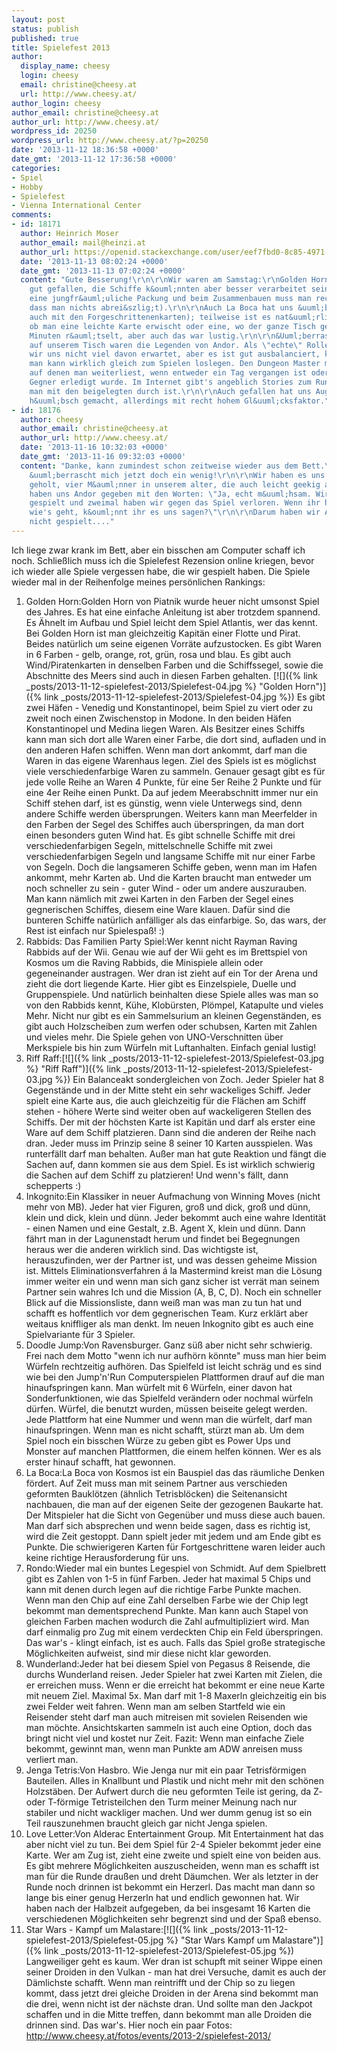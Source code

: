 ```yaml
---
layout: post
status: publish
published: true
title: Spielefest 2013
author:
  display_name: cheesy
  login: cheesy
  email: christine@cheesy.at
  url: http://www.cheesy.at/
author_login: cheesy
author_email: christine@cheesy.at
author_url: http://www.cheesy.at/
wordpress_id: 20250
wordpress_url: http://www.cheesy.at/?p=20250
date: '2013-11-12 18:36:58 +0000'
date_gmt: '2013-11-12 17:36:58 +0000'
categories:
- Spiel
- Hobby
- Spielefest
- Vienna International Center
comments:
- id: 18171
  author: Heinrich Moser
  author_email: mail@heinzi.at
  author_url: https://openid.stackexchange.com/user/eef7fbd0-8c85-4971-8395-b50cca0333e6
  date: '2013-11-13 08:02:24 +0000'
  date_gmt: '2013-11-13 07:02:24 +0000'
  content: "Gute Besserung!\r\n\r\nWir waren am Samstag:\r\nGolden Horn hat uns auch
    gut gefallen, die Schiffe k&ouml;nnten aber besser verarbeitet sein (wir hatten
    eine jungfr&auml;uliche Packung und beim Zusammenbauen muss man recht aufpassen,
    dass man nichts abrei&szlig;t).\r\n\r\nAuch La Boca hat uns &uuml;berzeugt (nat&uuml;rlich
    auch mit den Forgeschrittenenkarten); teilweise ist es nat&uuml;rlich Gl&uuml;ckssache,
    ob man eine leichte Karte erwischt oder eine, wo der ganze Tisch gemeinsam mehrere
    Minuten r&auml;tselt, aber auch das war lustig.\r\n\r\n&Uuml;berraschungserfolg
    auf unserem Tisch waren die Legenden von Andor. Als \"echte\" Rollenspieler haben
    wir uns nicht viel davon erwartet, aber es ist gut ausbalanciert, kurzweilig und
    man kann wirklich gleich zum Spielen loslegen. Den Dungeon Master machen die Legendenk&auml;rtchen,
    auf denen man weiterliest, wenn entweder ein Tag vergangen ist oder ein weiterer
    Gegner erledigt wurde. Im Internet gibt's angeblich Stories zum Runterladen, wenn
    man mit den beigelegten durch ist.\r\n\r\nAuch gefallen hat uns Augustus: Sehr
    h&uuml;bsch gemacht, allerdings mit recht hohem Gl&uuml;cksfaktor."
- id: 18176
  author: cheesy
  author_email: christine@cheesy.at
  author_url: http://www.cheesy.at/
  date: '2013-11-16 10:32:03 +0000'
  date_gmt: '2013-11-16 09:32:03 +0000'
  content: "Danke, kann zumindest schon zeitweise wieder aus dem Bett.\r\n\r\nAndor
    &uuml;berrascht mich jetzt doch ein wenig!\r\n\r\nWir haben es uns vom Nachbartisch
    geholt, vier M&auml;nner in unserem alter, die auch leicht geekig aussahen.\r\n\r\nSie
    haben uns Andor gegeben mit den Worten: \"Ja, echt m&uuml;hsam. Wir haben es zweimal
    gespielt und zweimal haben wir gegen das Spiel verloren. Wenn ihr herausfindet
    wie's geht, k&ouml;nnt ihr es uns sagen?\"\r\n\r\nDarum haben wir Andor leider
    nicht gespielt...."
---
```

Ich liege zwar krank im Bett, aber ein bisschen am Computer schaff ich noch. Schließlich muss ich die Spielefest Rezension online kriegen, bevor ich wieder alle Spiele vergessen habe, die wir gespielt haben.
Die Spiele wieder mal in der Reihenfolge meines persönlichen Rankings:
1. Golden Horn:Golden Horn von Piatnik wurde heuer nicht umsonst Spiel des Jahres. Es hat eine einfache Anleitung ist aber trotzdem spannend. Es Ähnelt im Aufbau und Spiel leicht dem Spiel Atlantis, wer das kennt.
Bei Golden Horn ist man gleichzeitig Kapitän einer Flotte und Pirat. Beides natürlich um seine eigenen Vorräte aufzustocken. Es gibt Waren in 6 Farben - gelb, orange, rot, grün, rosa und blau. Es gibt auch Wind/Piratenkarten in denselben Farben und die Schiffssegel, sowie die Abschnitte des Meers sind auch in diesen Farben gehalten.
[![]({% link _posts/2013-11-12-spielefest-2013/Spielefest-04.jpg %} "Golden Horn")]({% link _posts/2013-11-12-spielefest-2013/Spielefest-04.jpg %})
Es gibt zwei Häfen - Venedig und Konstantinopel, beim Spiel zu viert oder zu zweit noch einen Zwischenstop in Modone. In den beiden Häfen Konstantinopel und Medina liegen Waren. Als Besitzer eines Schiffs kann man sich dort alle Waren einer Farbe, die dort sind, aufladen und in den anderen Hafen schiffen. Wenn man dort ankommt, darf man die Waren in das eigene Warenhaus legen.
Ziel des Spiels ist es möglichst viele verschiedenfarbige Waren zu sammeln. Genauer gesagt gibt es für jede volle Reihe an Waren 4 Punkte, für eine 5er Reihe 2 Punkte und für eine 4er Reihe einen Punkt.
Da auf jedem Meerabschnitt immer nur ein Schiff stehen darf, ist es günstig, wenn viele Unterwegs sind, denn andere Schiffe werden übersprungen. Weiters kann man Meerfelder in den Farben der Segel des Schiffes auch überspringen, da man dort einen besonders guten Wind hat. Es gibt schnelle Schiffe mit drei verschiedenfarbigen Segeln, mittelschnelle Schiffe mit zwei verschiedenfarbigen Segeln und langsame Schiffe mit nur einer Farbe von Segeln. Doch die langsameren Schiffe geben, wenn man im Hafen ankommt, mehr Karten ab. Und die Karten braucht man entweder um noch schneller zu sein - guter Wind - oder um andere auszurauben.
Man kann nämlich mit zwei Karten in den Farben der Segel eines gegnerischen Schiffes, diesem eine Ware klauen. Dafür sind die bunteren Schiffe natürlich anfälliger als das einfarbige.
So, das wars, der Rest ist einfach nur Spielespaß! :)
2. Rabbids: Das Familien Party Spiel:Wer kennt nicht Rayman Raving Rabbids auf der Wii. Genau wie auf der Wii geht es im Brettspiel von Kosmos um die Raving Rabbids, die Minispiele allein oder gegeneinander austragen.
Wer dran ist zieht auf ein Tor der Arena und zieht die dort liegende Karte. Hier gibt es Einzelspiele, Duelle und Gruppenspiele. Und natürlich beinhalten diese Spiele alles was man so von den Rabbids kennt, Kühe, Klobürsten, Plömpel, Katapulte und vieles Mehr. Nicht nur gibt es ein Sammelsurium an kleinen Gegenständen, es gibt auch Holzscheiben zum werfen oder schubsen, Karten mit Zahlen und vieles mehr. Die Spiele gehen von UNO-Verschnitten über Merkspiele bis hin zum Würfeln mit Luftanhalten. Einfach genial lustig!
3. Riff Raff:[![]({% link _posts/2013-11-12-spielefest-2013/Spielefest-03.jpg %} "Riff Raff")]({% link _posts/2013-11-12-spielefest-2013/Spielefest-03.jpg %})
Ein Balanceakt sondergleichen von Zoch. Jeder Spieler hat 8 Gegenstände und in der Mitte steht ein sehr wackeliges Schiff. Jeder spielt eine Karte aus, die auch gleichzeitig für die Flächen am Schiff stehen - höhere Werte sind weiter oben auf wackeligeren Stellen des Schiffs. Der mit der höchsten Karte ist Kapitän und darf als erster eine Ware auf dem Schiff platzieren. Dann sind die anderen der Reihe nach dran. Jeder muss im Prinzip seine 8 seiner 10 Karten ausspielen. Was runterfällt darf man behalten. Außer man hat gute Reaktion und fängt die Sachen auf, dann kommen sie aus dem Spiel. Es ist wirklich schwierig die Sachen auf dem Schiff zu platzieren! Und wenn's fällt, dann schepperts :)
4. Inkognito:Ein Klassiker in neuer Aufmachung von Winning Moves (nicht mehr von MB).
Jeder hat vier Figuren, groß und dick, groß und dünn, klein und dick, klein und dünn. Jeder bekommt auch eine wahre Identität - einen Namen und eine Gestalt, z.B. Agent X, klein und dünn. Dann fährt man in der Lagunenstadt herum und findet bei Begegnungen heraus wer die anderen wirklich sind. Das wichtigste ist, herauszufinden, wer der Partner ist, und was dessen geheime Mission ist. Mittels Eliminationsverfahren á la Mastermind kreist man die Lösung immer weiter ein und wenn man sich ganz sicher ist verrät man seinem Partner sein wahres Ich und die Mission (A, B, C, D). Noch ein schneller Blick auf die Missionsliste, dann weiß man was man zu tun hat und schafft es hoffentlich vor dem gegnerischen Team.
Kurz erklärt aber weitaus kniffliger als man denkt. Im neuen Inkognito gibt es auch eine Spielvariante für 3 Spieler.
5. Doodle Jump:Von Ravensburger. Ganz süß aber nicht sehr schwierig. Frei nach dem Motto "wenn ich nur aufhörn könnte" muss man hier beim Würfeln rechtzeitig aufhören. Das Spielfeld ist leicht schräg und es sind wie bei den Jump'n'Run Computerspielen Plattformen drauf auf die man hinaufspringen kann. Man würfelt mit 6 Würfeln, einer davon hat Sonderfunktionen, wie das Spielfeld verändern oder nochmal würfeln dürfen. Würfel, die benutzt wurden, müssen beiseite gelegt werden. Jede Plattform hat eine Nummer und wenn man die würfelt, darf man hinaufspringen. Wenn man es nicht schafft, stürzt man ab. Um dem Spiel noch ein bisschen Würze zu geben gibt es Power Ups und Monster auf manchen Plattformen, die einem helfen können.
Wer es als erster hinauf schafft, hat gewonnen.
6. La Boca:La Boca von Kosmos ist ein Bauspiel das das räumliche Denken fördert. Auf Zeit muss man mit seinem Partner aus verschieden geformten Bauklötzen (ähnlich Tetrisblöcken) die Seitenansicht nachbauen, die man auf der eigenen Seite der gezogenen Baukarte hat. Der Mitspieler hat die Sicht von Gegenüber und muss diese auch bauen. Man darf sich absprechen und wenn beide sagen, dass es richtig ist, wird die Zeit gestoppt. Dann spielt jeder mit jedem und am Ende gibt es Punkte. Die schwierigeren Karten für Fortgeschrittene waren leider auch keine richtige Herausforderung für uns.
7. Rondo:Wieder mal ein buntes Legespiel von Schmidt. Auf dem Spielbrett gibt es Zahlen von 1-5 in fünf Farben. Jeder hat maximal 5 Chips und kann mit denen durch legen auf die richtige Farbe Punkte machen. Wenn man den Chip auf eine Zahl derselben Farbe wie der Chip legt bekommt man dementsprechend Punkte. Man kann auch Stapel von gleichen Farben machen wodurch die Zahl aufmultipliziert wird. Man darf einmalig pro Zug mit einem verdeckten Chip ein Feld überspringen. Das war's - klingt einfach, ist es auch. Falls das Spiel große strategische Möglichkeiten aufweist, sind mir diese nicht klar geworden.
8. Wunderland:Jeder hat bei diesem Spiel von Pegasus 8 Reisende, die durchs Wunderland reisen. Jeder Spieler hat zwei Karten mit Zielen, die er erreichen muss. Wenn er die erreicht hat bekommt er eine neue Karte mit neuem Ziel. Maximal 5x. Man darf mit 1-8 Maxerln gleichzeitig ein bis zwei Felder weit fahren. Wenn man am selben Startfeld wie ein Reisender steht darf man auch mitreisen mit sovielen Reisenden wie man möchte. Ansichtskarten sammeln ist auch eine Option, doch das bringt nicht viel und kostet nur Zeit. Fazit: Wenn man einfache Ziele bekommt, gewinnt man, wenn man Punkte am ADW anreisen muss verliert man.
9. Jenga Tetris:Von Hasbro. Wie Jenga nur mit ein paar Tetrisförmigen Bauteilen. Alles in Knallbunt und Plastik und nicht mehr mit den schönen Holzstäben. Der Aufwert durch die neu geformten Teile ist gering, da Z- oder T-förmige Tetristeilchen den Turm meiner Meinung nach nur stabiler und nicht wackliger machen. Und wer dumm genug ist so ein Teil rauszunehmen braucht gleich gar nicht Jenga spielen.
10. Love Letter:Von Alderac Entertainment Group. Mit Entertainment hat das aber nicht viel zu tun. Bei dem Spiel für 2-4 Spieler bekommt jeder eine Karte. Wer am Zug ist, zieht eine zweite und spielt eine von beiden aus. Es gibt mehrere Möglichkeiten auszuscheiden, wenn man es schafft ist man für die Runde draußen und dreht Däumchen. Wer als letzter in der Runde noch drinnen ist bekommt ein Herzerl. Das macht man dann so lange bis einer genug Herzerln hat und endlich gewonnen hat. Wir haben nach der Halbzeit aufgegeben, da bei insgesamt 16 Karten die verschiedenen Möglichkeiten sehr begrenzt sind und der Spaß ebenso.
11. Star Wars - Kampf um Malastare:[![]({% link _posts/2013-11-12-spielefest-2013/Spielefest-05.jpg %} "Star Wars Kampf um Malastare")]({% link _posts/2013-11-12-spielefest-2013/Spielefest-05.jpg %})
Langweiliger geht es kaum. Wer dran ist schupft mit seiner Wippe einen seiner Droiden in den Vulkan - man hat drei Versuche, damit es auch der Dämlichste schafft. Wenn man reintrifft und der Chip so zu liegen kommt, dass jetzt drei gleiche Droiden in der Arena sind bekommt man die drei, wenn nicht ist der nächste dran. Und sollte man den Jackpot schaffen und in die Mitte treffen, dann bekommt man alle Droiden die drinnen sind. Das war's.
Hier noch ein paar Fotos:
http://www.cheesy.at/fotos/events/2013-2/spielefest-2013/
